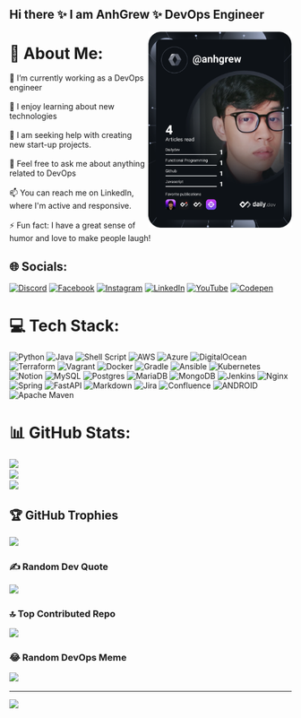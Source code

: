 ## Hi there ✨ I am **AnhGrew** ✨ DevOps Engineer


<div align="left">

  <a href="https://api.daily.dev/get?r=omBratteng" target="_blank">
    <img
      width="256"
      align="right"
      src="https://raw.githubusercontent.com/Anhgrew/AnhGrew/master/devcard.svg"
    />
  </a>
</div>


# 💫 About Me:
🔭 I’m currently working as a DevOps engineer<br><br>🌱 I enjoy learning about new technologies <br><br>🤔 I am seeking help with creating new start-up projects.<br><br>💬 Feel free to ask me about anything related to DevOps<br><br>📫 You can reach me on LinkedIn, where I'm active and responsive.<br><br>⚡ Fun fact: I have a great sense of humor and love to make people laugh!


## 🌐 Socials:
[![Discord](https://img.shields.io/badge/Discord-%237289DA.svg?logo=discord&logoColor=white)](https://discord.gg/https://discord.gg/khbW7WZy) [![Facebook](https://img.shields.io/badge/Facebook-%231877F2.svg?logo=Facebook&logoColor=white)](https://facebook.com/anhbren) [![Instagram](https://img.shields.io/badge/Instagram-%23E4405F.svg?logo=Instagram&logoColor=white)](https://instagram.com/_anhgrew_) [![LinkedIn](https://img.shields.io/badge/LinkedIn-%230077B5.svg?logo=linkedin&logoColor=white)](https://linkedin.com/in/anhgrew) [![YouTube](https://img.shields.io/badge/YouTube-%23FF0000.svg?logo=YouTube&logoColor=white)](https://youtube.com/channel/UCirRVSqau9yu1X1uAHaSmGQ) [![Codepen](https://img.shields.io/badge/Codepen-000000?style=for-the-badge&logo=codepen&logoColor=white)](https://codepen.io/anhgrew) 

# 💻 Tech Stack:
![Python](https://img.shields.io/badge/python-3670A0?style=flat&logo=python&logoColor=ffdd54) ![Java](https://img.shields.io/badge/java-%23ED8B00.svg?style=flat&logo=java&logoColor=white) ![Shell Script](https://img.shields.io/badge/shell_script-%23121011.svg?style=flat&logo=gnu-bash&logoColor=white) ![AWS](https://img.shields.io/badge/AWS-%23FF9900.svg?style=flat&logo=amazon-aws&logoColor=white) ![Azure](https://img.shields.io/badge/azure-%230072C6.svg?style=flat&logo=azure-devops&logoColor=white) ![DigitalOcean](https://img.shields.io/badge/DigitalOcean-%230167ff.svg?style=flat&logo=digitalOcean&logoColor=white) ![Terraform](https://img.shields.io/badge/terraform-%235835CC.svg?style=flat&logo=terraform&logoColor=white) ![Vagrant](https://img.shields.io/badge/vagrant-%231563FF.svg?style=flat&logo=vagrant&logoColor=white) ![Docker](https://img.shields.io/badge/docker-%230db7ed.svg?style=flat&logo=docker&logoColor=white) ![Gradle](https://img.shields.io/badge/Gradle-02303A.svg?style=flat&logo=Gradle&logoColor=white) ![Ansible](https://img.shields.io/badge/ansible-%231A1918.svg?style=flat&logo=ansible&logoColor=white) ![Kubernetes](https://img.shields.io/badge/kubernetes-%23326ce5.svg?style=flat&logo=kubernetes&logoColor=white) ![Notion](https://img.shields.io/badge/Notion-%23000000.svg?style=flat&logo=notion&logoColor=white) ![MySQL](https://img.shields.io/badge/mysql-%2300f.svg?style=flat&logo=mysql&logoColor=white) ![Postgres](https://img.shields.io/badge/postgres-%23316192.svg?style=flat&logo=postgresql&logoColor=white) ![MariaDB](https://img.shields.io/badge/MariaDB-003545?style=flat&logo=mariadb&logoColor=white) ![MongoDB](https://img.shields.io/badge/MongoDB-%234ea94b.svg?style=flat&logo=mongodb&logoColor=white) ![Jenkins](https://img.shields.io/badge/jenkins-%232C5263.svg?style=flat&logo=jenkins&logoColor=white) ![Nginx](https://img.shields.io/badge/nginx-%23009639.svg?style=flat&logo=nginx&logoColor=white) ![Spring](https://img.shields.io/badge/spring-%236DB33F.svg?style=flat&logo=spring&logoColor=white) ![FastAPI](https://img.shields.io/badge/FastAPI-005571?style=flat&logo=fastapi) ![Markdown](https://img.shields.io/badge/markdown-%23000000.svg?style=flat&logo=markdown&logoColor=white) ![Jira](https://img.shields.io/badge/jira-%230A0FFF.svg?style=flat&logo=jira&logoColor=white) ![Confluence](https://img.shields.io/badge/confluence-%23172BF4.svg?style=flat&logo=confluence&logoColor=white) ![ANDROID](https://img.shields.io/badge/android-%2320232a.svg?style=flat&logo=android&logoColor=%a4c639) ![Apache Maven](https://img.shields.io/badge/Apache%20Maven-C71A36?style=flat&logo=Apache%20Maven&logoColor=white)
# 📊 GitHub Stats:
![](https://github-readme-stats.vercel.app/api?username=Anhgrew&theme=dark&hide_border=false&include_all_commits=true&count_private=true)<br/>
![](https://github-readme-streak-stats.herokuapp.com/?user=Anhgrew&theme=dark&hide_border=false)<br/>
![](https://github-readme-stats.vercel.app/api/top-langs/?username=Anhgrew&theme=dark&hide_border=false&include_all_commits=true&count_private=true&layout=compact)

## 🏆 GitHub Trophies
![](https://github-profile-trophy.vercel.app/?username=Anhgrew&theme=tokyonight&no-frame=false&no-bg=false&margin-w=4)

### ✍️ Random Dev Quote
![](https://quotes-github-readme.vercel.app/api?type=horizontal&theme=tokyonight)


### 🔝 Top Contributed Repo
![](https://github-contributor-stats.vercel.app/api?username=Anhgrew&limit=5&theme=dracula&combine_all_yearly_contributions=true)

### 😂 Random DevOps Meme
<img src="https://preview.redd.it/managing-managed-services-v0-jr6tt8uv3coa1.jpg?auto=webp&v=enabled&s=03cd23118268cc5dd67ade78ee1bafea0bcfe69e" width="512px"/>

---
[![](https://visitcount.itsvg.in/api?id=Anhgrew&icon=6&color=0)](https://visitcount.itsvg.in)

<!-- Proudly created with GPRM ( https://gprm.itsvg.in ) -->
